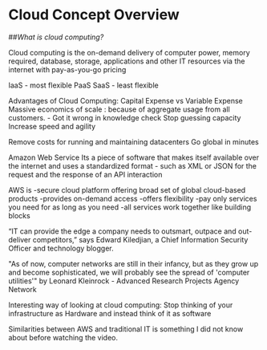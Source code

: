 # Cloud Concept Overview
##_What is cloud computing?_

Cloud computing is the on-demand delivery of computer power, memory required, database, storage, applications and other IT resources via the internet with pay-as-you-go pricing

IaaS - most flexible
PaaS
SaaS - least flexible

Advantages of Cloud Computing:
Capital Expense vs Variable Expense
Massive economics of scale : because of aggregate usage from all customers. - Got it wrong in knowledge check
Stop guessing capacity
Increase speed and agility

Remove costs for running and maintaining datacenters
Go global in minutes

Amazon Web Service
Its a piece of software that makes itself available over the internet and uses a standardized format - such as XML or JSON for the request and the response of an API interaction

AWS is
-secure cloud platform offering broad set of global cloud-based products
-provides on-demand access
-offers flexibility
-pay only services you need for as long as you need
-all services work together like building blocks

“IT can provide the edge a company needs to outsmart, outpace and out-deliver competitors,” says Edward Kiledjian, a Chief Information Security Officer and technology blogger.

"As of now, computer networks are still in their infancy, but as they grow up and become sophisticated, we will probably see the spread of 'computer utilities'" by Leonard Kleinrock - Advanced Research Projects Agency Network

Interesting way of looking at cloud computing:
Stop thinking of your infrastructure as Hardware and instead think of it as software

Similarities between AWS and traditional IT is something I did not know about before watching the video.
